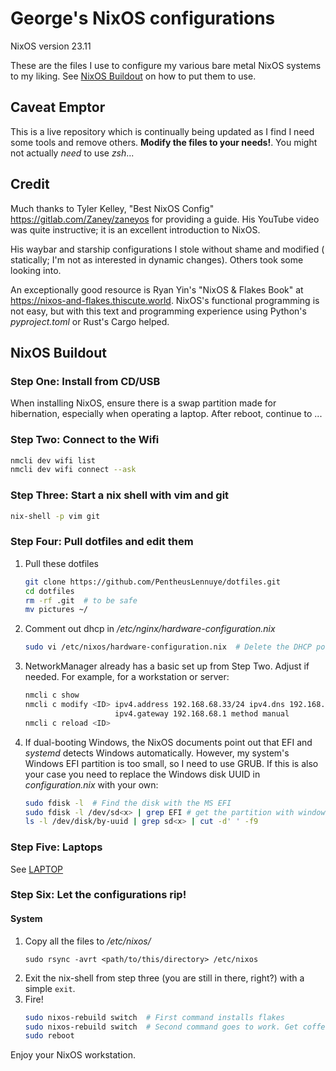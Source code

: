 # George's NixOS configurations

NixOS version 23.11

These are the files I use to configure my various bare metal NixOS systems to my
liking. See [NixOS Buildout](#nixos-buildout) on how to put them to use.

## Caveat Emptor

This is a live repository which is continually being updated as I find I need
some tools and remove others. __Modify the files to your needs!__. You might not
actually _need_ to use _zsh_...

## Credit

Much thanks to Tyler Kelley, "Best NixOS Config"
<https://gitlab.com/Zaney/zaneyos> for providing a guide. His YouTube video was
quite instructive; it is an excellent introduction to NixOS.

His waybar and starship configurations I stole without shame and modified (
statically; I'm not as interested in dynamic changes). Others took some
looking into.

An exceptionally good resource is Ryan Yin's "NixOS & Flakes Book" at
<https://nixos-and-flakes.thiscute.world>. NixOS's functional programming is
not easy, but with this text and programming experience using Python's
_pyproject.toml_ or Rust's Cargo helped.


## NixOS Buildout

### Step One: Install from CD/USB

When installing NixOS, ensure there is a swap partition made for hibernation,
especially when operating a laptop. After reboot, continue to ...

### Step Two: Connect to the Wifi

```sh
nmcli dev wifi list
nmcli dev wifi connect --ask
```

### Step Three: Start a nix shell with vim and git

```sh
nix-shell -p vim git
```

### Step Four: Pull dotfiles and edit them

1. Pull these dotfiles
   ```sh
   git clone https://github.com/PentheusLennuye/dotfiles.git
   cd dotfiles
   rm -rf .git  # to be safe
   mv pictures ~/
   ```
2. Comment out dhcp in _/etc/nginx/hardware-configuration.nix_
   ```sh
   sudo vi /etc/nixos/hardware-configuration.nix  # Delete the DHCP portion
   ```
3. NetworkManager already has a basic set up from Step Two. Adjust if needed.
   For example, for a workstation or server:
   ```sh
   nmcli c show
   nmcli c modify <ID> ipv4.address 192.168.68.33/24 ipv4.dns 192.168.68.1 \
                       ipv4.gateway 192.168.68.1 method manual
   nmcli c reload <ID>
   ```
4. If dual-booting Windows, the NixOS documents point out that EFI and
   _systemd_ detects Windows automatically. However, my system's Windows EFI
   partition is too small, so I need to use GRUB. If this is also your case you
   need to replace the Windows disk UUID in _configuration.nix_ with your own:
   ```sh
   sudo fdisk -l  # Find the disk with the MS EFI
   sudo fdisk -l /dev/sd<x> | grep EFI # get the partition with windows EFI
   ls -l /dev/disk/by-uuid | grep sd<x> | cut -d' ' -f9
   ```

### Step Five: Laptops

See [LAPTOP](LAPTOP.md)

### Step Six: Let the configurations rip!

#### System

1. Copy all the files to _/etc/nixos/_ 
   ```
   sudo rsync -avrt <path/to/this/directory> /etc/nixos
   ```
2. Exit the nix-shell from step three (you are still in there, right?) with
   a simple `exit`.
3. Fire!
   ```sh
   sudo nixos-rebuild switch  # First command installs flakes
   sudo nixos-rebuild switch  # Second command goes to work. Get coffee.
   sudo reboot
   ```

Enjoy your NixOS workstation.

